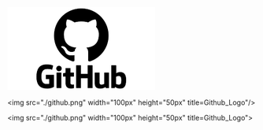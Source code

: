 ![Github_Logo](./github.png)  

<img src="./github.png" width="100px" height="50px" title=Github_Logo"/>

<img src="./github.png" width="100px" height="50px" title=Github_Logo"></img>
